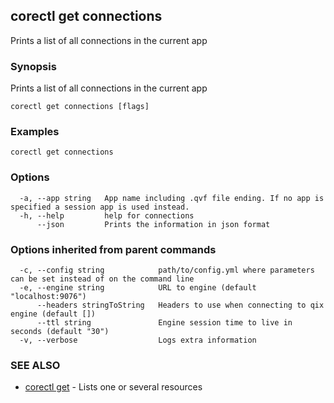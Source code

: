 ## corectl get connections

Prints a list of all connections in the current app

### Synopsis

Prints a list of all connections in the current app

```
corectl get connections [flags]
```

### Examples

```
corectl get connections
```

### Options

```
  -a, --app string   App name including .qvf file ending. If no app is specified a session app is used instead.
  -h, --help         help for connections
      --json         Prints the information in json format
```

### Options inherited from parent commands

```
  -c, --config string            path/to/config.yml where parameters can be set instead of on the command line
  -e, --engine string            URL to engine (default "localhost:9076")
      --headers stringToString   Headers to use when connecting to qix engine (default [])
      --ttl string               Engine session time to live in seconds (default "30")
  -v, --verbose                  Logs extra information
```

### SEE ALSO

* [corectl get](corectl_get.md)	 - Lists one or several resources

